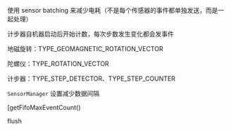 使用 sensor batching 来减少电耗（不是每个传感器的事件都单独发送，而是一起处理）  

计步器自机器启动后开始计数，每次步数发生变化都会发事件  



地磁旋转：TYPE_GEOMAGNETIC_ROTATION_VECTOR  

陀螺仪：TYPE_ROTATION_VECTOR  

计步器：TYPE_STEP_DETECTOR、TYPE_STEP_COUNTER  



`SensorManager` 设置减少数据间隔  

[getFifoMaxEventCount()

flush  

